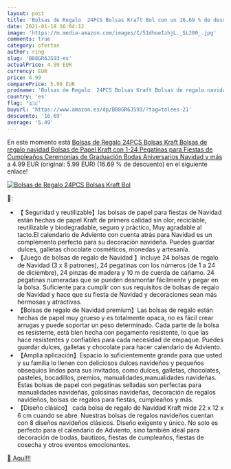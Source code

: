 ```yaml
---
layout: post
title: 'Bolsas de Regalo  24PCS Bolsas Kraft Bol con un 16.69 % de descuento'
date: 2021-01-18 16:04:12
image: 'https://m.media-amazon.com/images/I/51dhoeIzhjL._SL200_.jpg'
comments: true
category: ofertas
author: ring
slug: 'B08GR6JS93-es'
actualPrice: 4.99 EUR
currency: EUR
price: 4.99
comparePrice: 5.99 EUR
prodname: 'Bolsas de Regalo  24PCS Bolsas Kraft Bolsas de regalo navidad  Bolsas de Papel Kraft con 1-24 Pegatinas para Fiestas de Cumpleaños  Ceremonias de Graduación  Bodas  Aniversarios  Navidad y más'
country: 'es'
flag: '🇪🇸'
buyurl: 'https://www.amazon.es/dp/B08GR6JS93/?tag=tolees-21'
descuento: '16.69'
average: '5.49'
---
```


En este momento está [Bolsas de Regalo  24PCS Bolsas Kraft Bolsas de regalo navidad  Bolsas de Papel Kraft con 1-24 Pegatinas para Fiestas de Cumpleaños  Ceremonias de Graduación  Bodas  Aniversarios  Navidad y más](https://www.amazon.es/dp/B08GR6JS93/?tag=tolees-21) a 4.99 EUR (original: 5.99 EUR) (16.69 %  de descuento) en el siguiente enlace!

[![Bolsas de Regalo  24PCS Bolsas Kraft Bol](https://m.media-amazon.com/images/I/51dhoeIzhjL._SL200_.jpg)](https://www.amazon.es/dp/B08GR6JS93/?tag=tolees-21)

🔎:

- 【 Seguridad y reutilizable】las bolsas de papel para fiestas de Navidad están hechas de papel Kraft de primera calidad sin olor, reciclable, reutilizable y biodegradable, seguro y práctico, Muy agradable al tacto.El calendario de Adviento con cuenta atrás para Navidad es un complemento perfecto para su decoración navideña. Puedes guardar dulces, galletas chocolate cosméticos, monedas y artesanía.
- 【Juego de bolsas de regalo de Navidad 】incluye 24 bolsas de regalo de Navidad (3 x 8 patrones), 24 pegatinas con los números (de 1 a 24 de diciembre), 24 pinzas de madera y 10 m de cuerda de cáñamo. 24 pegatinas numeradas que se pueden desmontar fácilmente y pegar en la bolsa. Suficiente para cumplir con sus requisitos de bolsas de regalo de Navidad y hace que su fiesta de Navidad y decoraciones sean más hermosas y atractivas.
- 【Bolsas de regalo de Navidad premium】Las bolsas de regalo están hechas de papel muy grueso y es totalmente opaca, no es fácil crear arrugas y puede soportar un peso determinado. Cada parte de la bolsa es resistente, está bien hecha con pegamento resistente, lo que las hace resistentes y confiables para cada necesidad de empaque. Puedes guardar dulces, galletas y chocolate para hacer calendario de Adviento.
- 【Amplia aplicación】Espacio lo suficientemente grande para que usted y su familia lo llenen con deliciosos dulces navideños y pequeños obsequios lindos para sus invitados, como dulces, galletas, chocolates, pasteles, bocadillos, premios, manualidades,manualidades navideñas. Estas bolsas de papel con pegatinas selladas son perfectas para manualidades navideñas, golosinas navideñas, decoración de regalos navideños, bolsas de regalos para fiestas, cumpleaños y más.
- 【Diseño clásico】 cada bolsa de regalo de Navidad Kraft mide 22 x 12 x 6 cm cuando se abre. Nuestras bolsas de regalos navideños cuentan con 8 diseños navideños clásicos. Diseño exigente y único. No solo es perfecto para el calendario de Adviento, sino también ideal para decoración de bodas, bautizos, fiestas de cumpleaños, fiestas de cosecha y otros eventos emocionantes.

[🛒 Aquí!!!](https://www.amazon.es/dp/B08GR6JS93/?tag=tolees-21)
